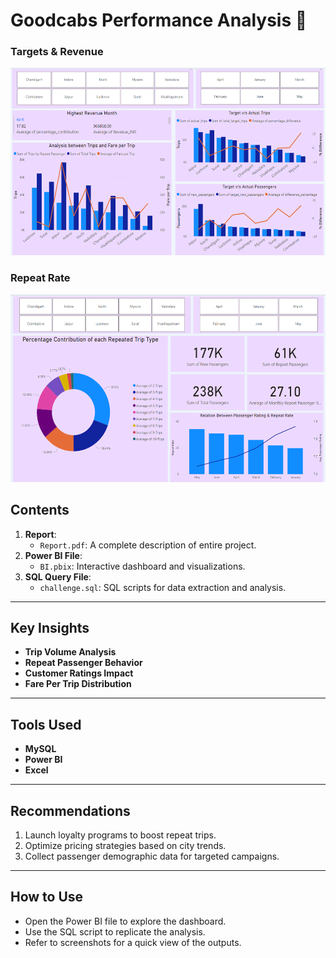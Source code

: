 # **Goodcabs Performance Analysis 🚗**  

### Targets & Revenue
<img src="images/Targets & Revenue.png" width="550" height="300">

### Repeat Rate
<img src="images/Repeat Rate.png" width="550" height="300">

## **Contents**  
1. **Report**:  
   - `Report.pdf`: A complete description of entire project.  
2. **Power BI File**:  
   - `BI.pbix`: Interactive dashboard and visualizations.  
3. **SQL Query File**:  
   - `challenge.sql`: SQL scripts for data extraction and analysis.  
---

## **Key Insights**  
- **Trip Volume Analysis**  
- **Repeat Passenger Behavior**  
- **Customer Ratings Impact**  
- **Fare Per Trip Distribution**  

---

## **Tools Used**  
- **MySQL**  
- **Power BI**  
- **Excel**  

---

## **Recommendations**  
1. Launch loyalty programs to boost repeat trips.  
2. Optimize pricing strategies based on city trends.  
3. Collect passenger demographic data for targeted campaigns.  

---

## **How to Use**  
- Open the Power BI file to explore the dashboard.  
- Use the SQL script to replicate the analysis.  
- Refer to screenshots for a quick view of the outputs.  
